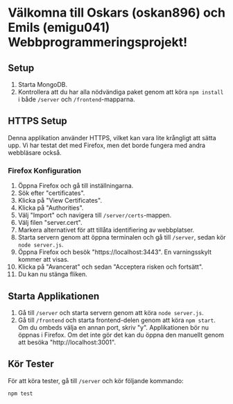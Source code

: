 # Välkomna till Oskars (oskan896) och Emils (emigu041) Webbprogrammeringsprojekt!

## Setup

1. Starta MongoDB.
2. Kontrollera att du har alla nödvändiga paket genom att köra `npm install` i både `/server` och `/frontend`-mapparna.

## HTTPS Setup

Denna applikation använder HTTPS, vilket kan vara lite krångligt att sätta upp. Vi har testat det med Firefox, men det borde fungera med andra webbläsare också.

### Firefox Konfiguration

1. Öppna Firefox och gå till inställningarna.
2. Sök efter "certificates".
3. Klicka på "View Certificates".
4. Klicka på "Authorities".
5. Välj "Import" och navigera till `/server/certs`-mappen.
6. Välj filen "server.cert".
7. Markera alternativet för att tillåta identifiering av webbplatser.
8. Starta servern genom att öppna terminalen och gå till `/server`, sedan kör `node server.js`.
9. Öppna Firefox och besök "https://localhost:3443". En varningsskylt kommer att visas.
10. Klicka på "Avancerat" och sedan "Acceptera risken och fortsätt".
11. Du kan nu stänga fliken.

## Starta Applikationen

1. Gå till `/server` och starta servern genom att köra `node server.js`.
2. Gå till `/frontend` och starta frontend-delen genom att köra `npm start`. Om du ombeds välja en annan port, skriv "y". Applikationen bör nu öppnas i Firefox. Om det inte gör det kan du öppna den manuellt genom att besöka "http://localhost:3001".

## Kör Tester

För att köra tester, gå till `/server` och kör följande kommando:

```bash
npm test
```